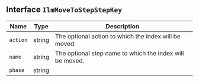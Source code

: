 ## Interface `IlmMoveToStepStepKey`

| Name | Type | Description |
| - | - | - |
| `action` | string | The optional action to which the index will be moved. |
| `name` | string | The optional step name to which the index will be moved. |
| `phase` | string | &nbsp; |
